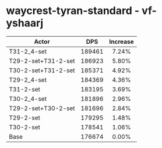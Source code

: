 # waycrest-tyran-standard - vf-yshaarj
| Actor | DPS | Increase |
|---|:---:|:---:|
|T31-2_4-set|189461|7.24%|
|T29-2-set+T31-2-set|186923|5.80%|
|T30-2-set+T31-2-set|185371|4.92%|
|T29-2_4-set|184369|4.36%|
|T31-2-set|183195|3.69%|
|T30-2_4-set|181896|2.96%|
|T29-2-set+T30-2-set|181696|2.84%|
|T29-2-set|179295|1.48%|
|T30-2-set|178541|1.06%|
|Base|176674|0.00%|
